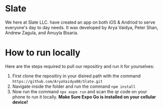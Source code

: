 # Slate

We here at Slate LLC. have created an app on both iOS & Andriod to serve everyone's day to day needs. It was developed by Arya Vaidya, Peter Shan, Andrew Zagula, and Amuyla Bisaria. 

# How to run locally
Here are the steps required to pull our repositiry and run it for yourselves:

1. First clone the repositiry in your disired path with the command ```https://github.com/AryaVaidya08/Slate.git```
2. Navigate inside the folder and run the command ```npm install```
3. Now run the command ```npx expo run``` and scan the qr code on your phone to run it locally. **Make Sure Expo Go is installed on your cellular device!**